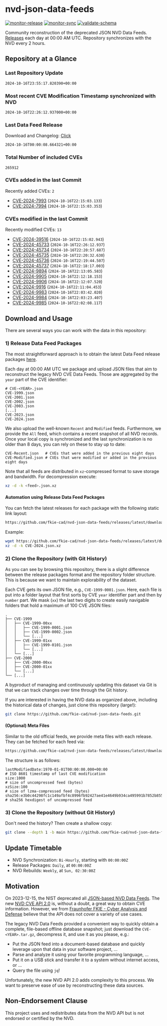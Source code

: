 # nvd-json-data-feeds

[![monitor-release](https://github.com/fkie-cad/nvd-json-data-feeds/actions/workflows/monitor_release.yml/badge.svg)](https://github.com/fkie-cad/nvd-json-data-feeds/actions/workflows/monitor_release.yml)
[![monitor-sync](https://github.com/fkie-cad/nvd-json-data-feeds/actions/workflows/monitor_sync.yml/badge.svg)](https://github.com/fkie-cad/nvd-json-data-feeds/actions/workflows/monitor_sync.yml)
[![validate-schema](https://github.com/fkie-cad/nvd-json-data-feeds/actions/workflows/validate_schema.yml/badge.svg)](https://github.com/fkie-cad/nvd-json-data-feeds/actions/workflows/validate_schema.yml)

Community reconstruction of the deprecated JSON NVD Data Feeds.
[Releases](https://github.com/fkie-cad/nvd-json-data-feeds/releases/latest) each day at 00:00 AM UTC.
Repository synchronizes with the NVD every 2 hours.

## Repository at a Glance

### Last Repository Update

```plain
2024-10-16T23:55:17.820390+00:00
```

### Most recent CVE Modification Timestamp synchronized with NVD

```plain
2024-10-16T22:26:12.937000+00:00
```

### Last Data Feed Release

Download and Changelog: [Click](https://github.com/fkie-cad/nvd-json-data-feeds/releases/latest)

```plain
2024-10-16T00:00:08.664321+00:00
```

### Total Number of included CVEs

```plain
265912
```

### CVEs added in the last Commit

Recently added CVEs: `2`

- [CVE-2024-7993](CVE-2024/CVE-2024-79xx/CVE-2024-7993.json) (`2024-10-16T22:15:03.133`)
- [CVE-2024-7994](CVE-2024/CVE-2024-79xx/CVE-2024-7994.json) (`2024-10-16T22:15:03.353`)


### CVEs modified in the last Commit

Recently modified CVEs: `13`

- [CVE-2024-39516](CVE-2024/CVE-2024-395xx/CVE-2024-39516.json) (`2024-10-16T22:15:02.943`)
- [CVE-2024-45733](CVE-2024/CVE-2024-457xx/CVE-2024-45733.json) (`2024-10-16T22:26:12.937`)
- [CVE-2024-45734](CVE-2024/CVE-2024-457xx/CVE-2024-45734.json) (`2024-10-16T22:20:57.687`)
- [CVE-2024-45735](CVE-2024/CVE-2024-457xx/CVE-2024-45735.json) (`2024-10-16T22:20:32.630`)
- [CVE-2024-45736](CVE-2024/CVE-2024-457xx/CVE-2024-45736.json) (`2024-10-16T22:19:44.507`)
- [CVE-2024-45737](CVE-2024/CVE-2024-457xx/CVE-2024-45737.json) (`2024-10-16T22:18:17.003`)
- [CVE-2024-9894](CVE-2024/CVE-2024-98xx/CVE-2024-9894.json) (`2024-10-16T22:13:05.583`)
- [CVE-2024-9905](CVE-2024/CVE-2024-99xx/CVE-2024-9905.json) (`2024-10-16T22:12:18.153`)
- [CVE-2024-9906](CVE-2024/CVE-2024-99xx/CVE-2024-9906.json) (`2024-10-16T22:12:07.520`)
- [CVE-2024-9916](CVE-2024/CVE-2024-99xx/CVE-2024-9916.json) (`2024-10-16T22:11:04.453`)
- [CVE-2024-9983](CVE-2024/CVE-2024-99xx/CVE-2024-9983.json) (`2024-10-16T22:03:42.020`)
- [CVE-2024-9984](CVE-2024/CVE-2024-99xx/CVE-2024-9984.json) (`2024-10-16T22:03:23.407`)
- [CVE-2024-9985](CVE-2024/CVE-2024-99xx/CVE-2024-9985.json) (`2024-10-16T22:02:08.117`)


## Download and Usage

There are several ways you can work with the data in this repository:

### 1) Release Data Feed Packages

The most straightforward approach is to obtain the latest Data Feed release packages [here](https://github.com/fkie-cad/nvd-json-data-feeds/releases/latest).

Each day at 00:00 AM UTC we package and upload JSON files that aim to reconstruct the legacy NVD CVE Data Feeds.
Those are aggregated by the `year` part of the CVE identifier:

```
# CVE-<YEAR>.json
CVE-1999.json
CVE-2001.json
CVE-2002.json
CVE-2003.json
[...]
CVE-2023.json
CVE-2024.json
```

We also upload the well-known `Recent` and `Modified` feeds.
Furthermore, we provide the `All` feed, which contains a recent snapshot of all NVD records.
Once your local copy is synchronized and the last synchronization is no older than 8 days, you can rely on these to stay up to date:

```plain
CVE-Recent.json   # CVEs that were added in the previous eight days
CVE-Modified.json # CVEs that were modified or added in the previous eight days
```

Note that all feeds are distributed in `xz`-compressed format to save storage and bandwidth.
For decompression execute:

```sh
xz -d -k <feed>.json.xz
```

#### Automation using Release Data Feed Packages

You can fetch the latest releases for each package with the following static link layout:

```sh
https://github.com/fkie-cad/nvd-json-data-feeds/releases/latest/download/CVE-<YEAR>.json.xz
```

Example:

```sh
wget https://github.com/fkie-cad/nvd-json-data-feeds/releases/latest/download/CVE-2024.json.xz
xz -d -k CVE-2024.json.xz
```

### 2) Clone the Repository (with Git History)

As you can see by browsing this repository, there is a slight difference between the release packages format and the repository folder structure.
This is because we want to maintain explorability of the dataset.

Each CVE gets its own JSON file, e.g., `CVE-1999-0001.json`.
Here, each file is put into a folder layout that first sorts by CVE `year` identifier part and then by `number` part.
We mask (`xx`) the last two digits to create easily navigable folders that hold a maximum of 100 CVE JSON files:

```plain
.
├── CVE-1999
│   ├── CVE-1999-00xx
│   │   ├── CVE-1999-0001.json
│   │   ├── CVE-1999-0002.json
│   │   └── [...]
│   ├── CVE-1999-01xx
│   │   ├── CVE-1999-0101.json
│   │   └── [...]
│   └── [...]
├── CVE-2000
│   ├── CVE-2000-00xx
│   ├── CVE-2000-01xx
│   └── [...]
└── [...]
```

A byproduct of managing and continuously updating this dataset via Git is that we can track changes over time through the Git history.

If you are interested in having the NVD data as organized above, including the historical data of changes, just clone this repository (large!):

```sh
git clone https://github.com/fkie-cad/nvd-json-data-feeds.git
```

#### (Optional) Meta Files

Similar to the old official feeds, we provide meta files with each release. They can be fetched for each feed via:

```sh
https://github.com/fkie-cad/nvd-json-data-feeds/releases/latest/download/CVE-<YEAR>.meta
```

The structure is as follows:

```plain
lastModifiedDate:1970-01-01T00:00:00.000+00:00                          # ISO 8601 timestamp of last CVE modification
size:1000                                                               # size of uncompressed feed (bytes)
xzSize:100                                                              # size of lzma-compressed feed (bytes)
sha256:e3b0c44298fc1c149afbf4c8996fb92427ae41e4649b934ca495991b7852b855 # sha256 hexdigest of uncompressed feed
```

### 3) Clone the Repository (without Git History)

Don't need the history? Then create a shallow copy:

```sh
git clone --depth 1 -b main https://github.com/fkie-cad/nvd-json-data-feeds.git
```


## Update Timetable

* NVD Synchronization: `Bi-Hourly`, starting with `00:00:00Z`
* Release Packages: `Daily`, at `00:00:00Z`
* NVD Rebuilds: `Weekly`, at `Sun, 02:30:00Z`


## Motivation

On 2023-12-15, the NIST deprecated all [JSON-based NVD Data Feeds](https://nvd.nist.gov/vuln/data-feeds#divRetirementBanner-1).
The new [NVD CVE API 2.0](https://nvd.nist.gov/developers/vulnerabilities) is, without a doubt, a great way to obtain CVE information.
However, we from [Fraunhofer FKIE - Cyber Analysis and Defense](https://www.fkie.fraunhofer.de/en/departments/cad.html) believe that the API does not cover a variety of use cases.

The legacy NVD Data Feeds provided a convenient way to quickly obtain a complete, file-based offline database snapshot; just download the `CVE-<YEAR>.tar.gz`, decompress it, and use it as you please, e.g.:

- Put the JSON feed into a document-based database and quickly leverage upon that data in your software project, ...
- Parse and analyze it using your favorite programming language, ...
- Put it on a USB stick and transfer it to a system without internet access, or ...
- Query the file using `jq`!

Unfortunately, the new NVD API 2.0 adds complexity to this process.
We want to preserve ease of use by reconstructing these data sources.

## Non-Endorsement Clause

This project uses and redistributes data from the NVD API but is not endorsed or certified by the NVD.